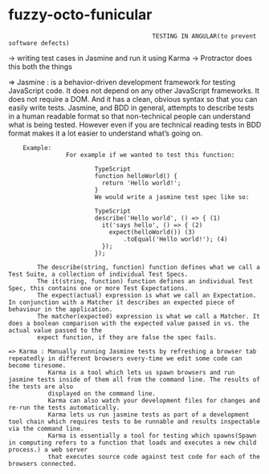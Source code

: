 # fuzzy-octo-funicular
											TESTING IN ANGULAR(to prevent software defects)
											
-> writing test cases in Jasmine and run it using Karma
-> Protractor does this both the things

=> Jasmine :  is a behavior-driven development framework for testing JavaScript code.
             It does not depend on any other JavaScript frameworks. It does not require a DOM. 
             And it has a clean, obvious syntax so that you can easily write tests.
			 Jasmine, and BDD in general, attempts to describe tests in a human readable format 
			 so that non-technical people can understand what is being tested. However even if you are
			 technical reading tests in BDD format makes it a lot easier to understand what’s going on.
			 
		Example:
					For example if we wanted to test this function: 

							TypeScript
							function helloWorld() {
							  return 'Hello world!';
							}
							We would write a jasmine test spec like so:

							TypeScript
							describe('Hello world', () => { (1)
							  it('says hello', () => { (2)
								expect(helloWorld()) (3)
									.toEqual('Hello world!'); (4)
							  });
							}); 
							
			The describe(string, function) function defines what we call a Test Suite, a collection of individual Test Specs.
			The it(string, function) function defines an individual Test Spec, this contains one or more Test Expectations.
			The expect(actual) expression is what we call an Expectation. In conjunction with a Matcher it describes an expected piece of behaviour in the application.
			The matcher(expected) expression is what we call a Matcher. It does a boolean comparison with the expected value passed in vs. the actual value passed to the
			expect function, if they are false the spec fails.
			
	=> Karma : Manually running Jasmine tests by refreshing a browser tab repeatedly in different browsers every-time we edit some code can become tiresome.
               Karma is a tool which lets us spawn browsers and run jasmine tests inside of them all from the command line. The results of the tests are also
			   displayed on the command line.
               Karma can also watch your development files for changes and re-run the tests automatically.
               Karma lets us run jasmine tests as part of a development tool chain which requires tests to be runnable and results inspectable via the command line.
			   Karma is essentially a tool for testing which spawns(Spawn in computing refers to a function that loads and executes a new child process.) a web server
			   that executes source code against test code for each of the browsers connected.